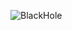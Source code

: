 ![BlackHole](https://upload.wikimedia.org/wikipedia/commons/thumb/d/d4/BlackHole.jpg/600px-BlackHole.jpg)
